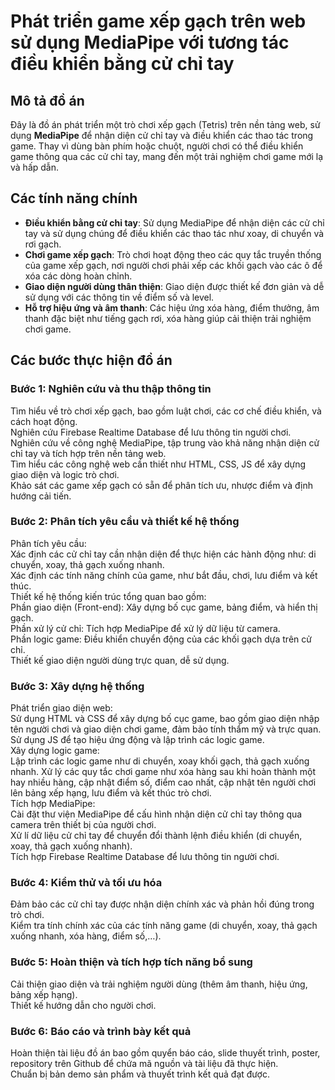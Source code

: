 # Phát triển game xếp gạch trên web sử dụng MediaPipe với tương tác điều khiển bằng cử chỉ tay

## Mô tả đồ án

Đây là đồ án phát triển một trò chơi xếp gạch (Tetris) trên nền tảng web, sử dụng **MediaPipe** để nhận diện cử chỉ tay và điều khiển các thao tác trong game. Thay vì dùng bàn phím hoặc chuột, người chơi có thể điều khiển game thông qua các cử chỉ tay, mang đến một trải nghiệm chơi game mới lạ và hấp dẫn.

## Các tính năng chính

- **Điều khiển bằng cử chỉ tay**: Sử dụng MediaPipe để nhận diện các cử chỉ tay và sử dụng chúng để điều khiển các thao tác như xoay, di chuyển và rơi gạch.
- **Chơi game xếp gạch**: Trò chơi hoạt động theo các quy tắc truyền thống của game xếp gạch, nơi người chơi phải xếp các khối gạch vào các ô để xóa các dòng hoàn chỉnh.
- **Giao diện người dùng thân thiện**: Giao diện được thiết kế đơn giản và dễ sử dụng với các thông tin về điểm số và level.
- **Hỗ trợ hiệu ứng và âm thanh**: Các hiệu ứng xóa hàng, điểm thưởng, âm thanh đặc biệt như tiếng gạch rơi, xóa hàng giúp cải thiện trải nghiệm chơi game.
## Các bước thực hiện đồ án
### Bước 1: Nghiên cứu và thu thập thông tin
Tìm hiểu về trò chơi xếp gạch, bao gồm luật chơi, các cơ chế điều khiển, và cách hoạt động.  
Nghiên cứu Firebase Realtime Database để lưu thông tin người chơi.  
Nghiên cứu về công nghệ MediaPipe, tập trung vào khả năng nhận diện cử chỉ tay và tích hợp trên nền tảng web.  
Tìm hiểu các công nghệ web cần thiết như HTML, CSS, JS để xây dựng giao diện và logic trò chơi.  
Khảo sát các game xếp gạch có sẵn để phân tích ưu, nhược điểm và định hướng cải tiến.
### Bước 2: Phân tích yêu cầu và thiết kế hệ thống
Phân tích yêu cầu:  
Xác định các cử chỉ tay cần nhận diện để thực hiện các hành động như: di chuyển, xoay, thả gạch xuống nhanh.  
Xác định các tính năng chính của game, như bắt đầu, chơi, lưu điểm và kết thúc.  
Thiết kế hệ thống kiến trúc tổng quan bao gồm:  
	Phần giao diện (Front-end): Xây dựng bố cục game, bảng điểm, và hiển thị gạch.  
	Phần xử lý cử chỉ: Tích hợp MediaPipe để xử lý dữ liệu từ camera.  
	Phần logic game: Điều khiển chuyển động của các khối gạch dựa trên cử chỉ.  
	Thiết kế giao diện người dùng trực quan, dễ sử dụng.  
### Bước 3: Xây dựng hệ thống
Phát triển giao diện web:  
Sử dụng HTML và CSS để xây dựng bố cục game, bao gồm giao diện nhập tên người chơi và giao diện chơi game, đảm bảo tính thẩm mỹ và trực quan.  
Sử dụng JS để tạo hiệu ứng động và lập trình các logic game.  
Xây dựng logic game:  
Lập trình các logic game như di chuyển, xoay khối gạch, thả gạch xuống nhanh. Xử lý các quy tắc chơi game như xóa hàng sau khi hoàn thành một hay nhiều hàng, cập nhật điểm số, điểm cao nhất, cập nhật tên người chơi lên bảng xếp hạng, lưu điểm và kết thúc trò chơi.  
Tích hợp MediaPipe:  
Cài đặt thư viện MediaPipe để cấu hình nhận diện cử chỉ tay thông qua camera trên thiết bị của người chơi.  
Xử lí dữ liệu cử chỉ tay để chuyển đổi thành lệnh điều khiển (di chuyển, xoay, thả gạch xuống nhanh).  
Tích hợp Firebase Realtime Database để lưu thông tin người chơi.  
### Bước 4: Kiểm thử và tối ưu hóa  
Đảm bảo các cử chỉ tay được nhận diện chính xác và phản hồi đúng trong trò chơi.  
Kiểm tra tính chính xác của các tính năng game (di chuyển, xoay, thả gạch xuống nhanh, xóa hàng, điểm số,…).  
### Bước 5: Hoàn thiện và tích hợp tích năng bổ sung  
Cải thiện giao diện và trải nghiệm người dùng (thêm âm thanh, hiệu ứng, bảng xếp hạng).  
Thiết kế hướng dẫn cho người chơi.  
### Bước 6: Báo cáo và trình bày kết quả  
Hoàn thiện tài liệu đồ án bao gồm quyển báo cáo, slide thuyết trình, poster, repository trên Github để chứa mã nguồn và tài liệu đã thực hiện.  
Chuẩn bị bản demo sản phẩm và thuyết trình kết quả đạt được.  


